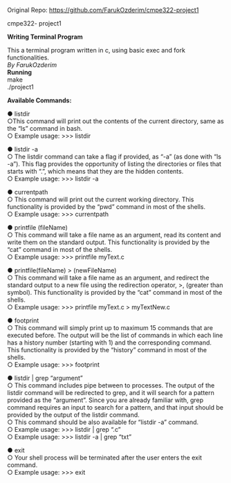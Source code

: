 Original Repo: https://github.com/FarukOzderim/cmpe322-project1

cmpe322- project1

**Writing Terminal Program**

This a terminal program written in c, using basic exec and fork functionalities.  
_By FarukOzderim_  
**Running**  
make  
./project1  

**Available Commands:**

● listdir  
○This command will print out the contents of the current directory, same as the “ls” command in bash.  
○ Example usage: >>> listdir  

● listdir -a  
○ The listdir command can take a flag if provided, as “-a” (as done with “ls -a”). This flag provides the opportunity of listing the directories or files that starts with “.”, which means that they are the hidden contents.  
○ Example usage: >>> listdir -a  

● currentpath  
○ This command will print out the current working directory. This functionality is provided  by the “pwd” command in most of the shells.  
○ Example usage: >>> currentpath  

● printfile (fileName)  
○ This command will take a file name as an argument, read its content and write them on the standard output. This functionality is provided by the “cat” command in most of the shells.  
○ Example usage: >>> printfile myText.c  

● printfile(fileName) > (newFileName)  
○ This command will take a file name as an argument, and redirect the standard output to a new file using the redirection operator, >, (greater than symbol). This functionality is provided by the “cat” command in most of the shells.  
○ Example usage: >>> printfile myText.c > myTextNew.c  

● footprint  
○ This command will simply print up to maximum 15 commands that are executed before. The output will be the list of commands in which each line has a history number (starting with 1) and the corresponding command. This functionality is provided by the “history” command in most of the shells.  
○ Example usage: >>> footprint  

● listdir | grep “argument”  
○ This command includes pipe between to processes. The output of the listdir command will be redirected to grep, and it will search for a pattern provided as the “argument”. Since you are already familiar with, grep command requires an input to search for a pattern, and that input should be provided by the output of the listdir command.  
○ This command should be also available for “listdir -a” command.  
○ Example usage: >>> listdir | grep “.c”  
○ Example usage: >>> listdir -a | grep “txt”  

● exit  
○ Your shell process will be terminated after the user enters the exit command.  
○ Example usage: >>> exit  

